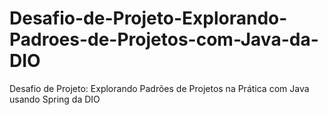 # Desafio-de-Projeto-Explorando-Padroes-de-Projetos-com-Java-da-DIO
Desafio de Projeto: Explorando Padrões de Projetos na Prática com Java usando Spring da DIO
